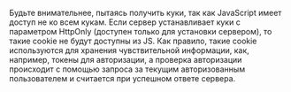 Будьте внимательнее, пытаясь получить куки, так как JavaScript имеет доступ не ко всем кукам. Если сервер устанавливает куки с параметром HttpOnly (доступен только для установки сервером), то такие cookie не будут доступны из JS. Как правило, такие cookie используются для хранения чувствительной информации, как, например, токены для авторизации, а проверка авторизации происходит с помощью запроса за текущим авторизованным пользователем и считается при успешном ответе сервера.
